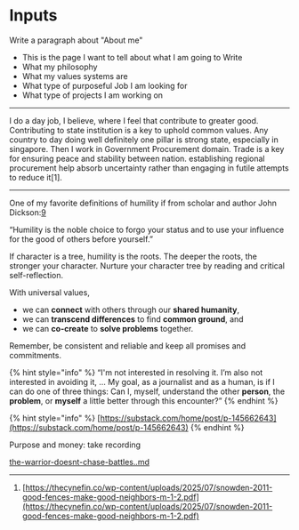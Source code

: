 # Inputs

Write a paragraph about "About me"

* This is the page I want to tell about what I am going to Write
* What my philosophy
* What my values systems are
* What type of purposeful Job I am looking for
* What type of projects I am working on

***

I do a day job, I believe, where I feel that contribute to greater good. Contributing to state institution is a key to uphold common values. Any country to day doing well definitely one pillar is strong state, especially in singapore. Then I work in Government Procurement domain. Trade is a key for ensuring peace and stability between nation. establishing regional procurement help absorb uncertainty rather than engaging in futile attempts to reduce it\[1].

***

One of my favorite definitions of humility if from scholar and author John Dickson:[9](https://substack.com/home/post/p-145662643#footnote-9-145662643)

“Humility is the noble choice to forgo your status and to use your influence for the good of others before yourself.”

If character is a tree, humility is the roots. The deeper the roots, the stronger your character. Nurture your character tree by reading and critical self-reflection.

With universal values,

* we can **connect** with others through our **shared humanity**,
* we can **transcend differences** to find **common ground**, and
* we can **co-create** to **solve problems** together.

Remember, be consistent and reliable and keep all promises and commitments.

{% hint style="info" %}
“I'm not interested in resolving it. I’m also not interested in avoiding it, ... My goal, as a journalist and as a human, is if I can do one of three things: Can I, myself, understand the other **person**, the **problem**, or **myself** a little better through this encounter?”
{% endhint %}

{% hint style="info" %}
[https://substack.com/home/post/p-145662643](https://substack.com/home/post/p-145662643)
{% endhint %}

Purpose and money: take recording&#x20;

[the-warrior-doesnt-chase-battles..md](../readme/external-resources/the-warrior-doesnt-chase-battles..md "mention")

***

1. [https://thecynefin.co/wp-content/uploads/2025/07/snowden-2011-good-fences-make-good-neighbors-m-1-2.pdf](https://thecynefin.co/wp-content/uploads/2025/07/snowden-2011-good-fences-make-good-neighbors-m-1-2.pdf)
